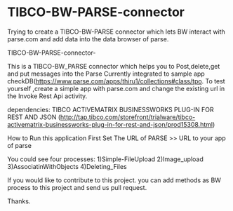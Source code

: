 
TIBCO-BW-PARSE-connector
========================

Trying to create a TIBCO-BW-PARSE connector which lets BW interact with parse.com and add data into the data browser of parse.

TIBCO-BW-PARSE-connector-

This is a TIBCO-BW_PARSE connector which helps you to Post,delete,get and put messages into the Parse
Currently integrated to sample app checkDB(https://www.parse.com/apps/thiru1/collections#class/tpo.
To test yourself ,create a simple app with parse.com and change the existing url in the Invoke Rest Api activity.

dependencies:
TIBCO ACTIVEMATRIX BUSINESSWORKS PLUG-IN FOR REST AND JSON
(http://tap.tibco.com/storefront/trialware/tibco-activematrix-businessworks-plug-in-for-rest-and-json/prod15308.html)


How to Run this application
First Set The URL of PARSE >> URL to your app of parse

You could see four processes: 
1)Simple-FileUpload
2)Image_upload
3)AssociatinWithObjects
4)Deleting_Files


If you would like to contribute to this project. you can add  methods as BW process to this project and send us pull request. 

Thanks.
